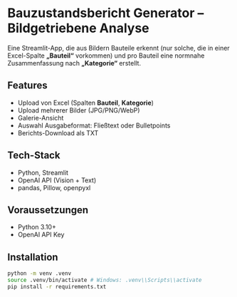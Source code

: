 # Bauzustandsbericht Generator – Bildgetriebene Analyse


Eine Streamlit-App, die aus Bildern Bauteile erkennt (nur solche, die in einer Excel-Spalte **„Bauteil“** vorkommen) und pro Bauteil eine normnahe Zusammenfassung nach **„Kategorie“** erstellt.


## Features
- Upload von Excel (Spalten **Bauteil**, **Kategorie**)
- Upload mehrerer Bilder (JPG/PNG/WebP)
- Galerie-Ansicht
- Auswahl Ausgabeformat: Fließtext oder Bulletpoints
- Berichts-Download als TXT


## Tech-Stack
- Python, Streamlit
- OpenAI API (Vision + Text)
- pandas, Pillow, openpyxl


## Voraussetzungen
- Python 3.10+
- OpenAI API Key


## Installation
```bash
python -m venv .venv
source .venv/bin/activate # Windows: .venv\\Scripts\\activate
pip install -r requirements.txt
